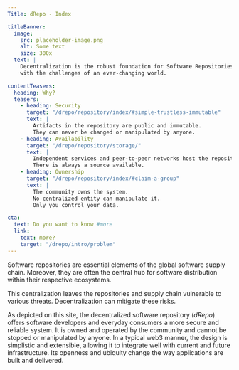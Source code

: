 ```yaml
---
Title: dRepo - Index

titleBanner:
  image:
    src: placeholder-image.png
    alt: Some text
    size: 300x
  text: |
    Decentralization is the robust foundation for Software Repositories to grow
    with the challenges of an ever-changing world.

contentTeasers:
  heading: Why?
  teasers:
    - heading: Security
      target: "/drepo/repository/index/#simple-trustless-immutable"
      text: |
        Artifacts in the repository are public and immutable.
        They can never be changed or manipulated by anyone.
    - heading: Availability
      target: "/drepo/repository/storage/"
      text: |
        Independent services and peer-to-peer networks host the repository.
        There is always a source available.
    - heading: Ownership
      target: "/drepo/repository/index/#claim-a-group"
      text: |
        The community owns the system.
        No centralized entity can manipulate it.
        Only you control your data.

cta:
  text: Do you want to know #more
  link:
    text: more?
    target: "/drepo/intro/problem"
---
```


Software repositories are essential elements of the global software supply
chain. Moreover, they are often the central hub for software distribution within
their respective ecosystems.

This centralization leaves the repositories and supply chain vulnerable to
various threats. Decentralization can mitigate these risks.

As depicted on this site, the decentralized software repository (_dRepo_) offers
software developers and everyday consumers a more secure and reliable system. It
is owned and operated by the community and cannot be stopped or manipulated by
anyone. In a typical web3 manner, the design is simplistic and extensible,
allowing it to integrate well with current and future infrastructure. Its
openness and ubiquity change the way applications are built and delivered.